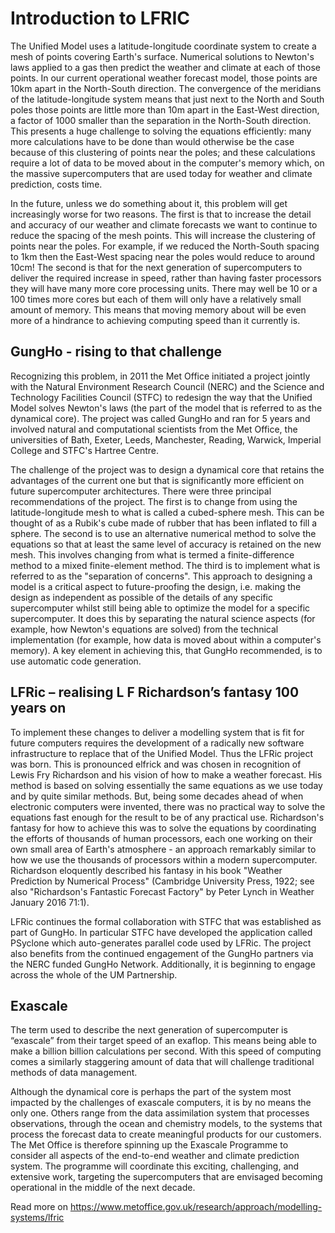 # Introduction to LFRIC

The Unified Model uses a latitude-longitude coordinate system to create a mesh of points covering Earth's surface. Numerical solutions to Newton's laws applied to a gas then predict the weather and climate at each of those points. In our current operational weather forecast model, those points are 10km apart in the North-South direction. The convergence of the meridians of the latitude-longitude system means that just next to the North and South poles those points are little more than 10m apart in the East-West direction, a factor of 1000 smaller than the separation in the North-South direction. This presents a huge challenge to solving the equations efficiently: many more calculations have to be done than would otherwise be the case because of this clustering of points near the poles; and these calculations require a lot of data to be moved about in the computer's memory which, on the massive supercomputers that are used today for weather and climate prediction, costs time.

In the future, unless we do something about it, this problem will get increasingly worse for two reasons. The first is that to increase the detail and accuracy of our weather and climate forecasts we want to continue to reduce the spacing of the mesh points. This will increase the clustering of points near the poles. For example, if we reduced the North-South spacing to 1km then the East-West spacing near the poles would reduce to around 10cm! The second is that for the next generation of supercomputers to deliver the required increase in speed, rather than having faster processors they will have many more core processing units. There may well be 10 or a 100 times more cores but each of them will only have a relatively small amount of memory. This means that moving memory about will be even more of a hindrance to achieving computing speed than it currently is.

## GungHo - rising to that challenge
Recognizing this problem, in 2011 the Met Office initiated a project jointly with the Natural Environment Research Council (NERC) and the Science and Technology Facilities Council (STFC) to redesign the way that the Unified Model solves Newton's laws (the part of the model that is referred to as the dynamical core). The project was called GungHo and ran for 5 years and involved natural and computational scientists from the Met Office, the universities of Bath, Exeter, Leeds, Manchester, Reading, Warwick, Imperial College and STFC's Hartree Centre.

The challenge of the project was to design a dynamical core that retains the advantages of the current one but that is significantly more efficient on future supercomputer architectures. There were three principal recommendations of the project. The first is to change from using the latitude-longitude mesh to what is called a cubed-sphere mesh. This can be thought of as a Rubik's cube made of rubber that has been inflated to fill a sphere. The second is to use an alternative numerical method to solve the equations so that at least the same level of accuracy is retained on the new mesh. This involves changing from what is termed a finite-difference method to a mixed finite-element method. The third is to implement what is referred to as the "separation of concerns". This approach to designing a model is a critical aspect to future-proofing the design, i.e. making the design as independent as possible of the details of any specific supercomputer whilst still being able to optimize the model for a specific supercomputer. It does this by separating the natural science aspects (for example, how Newton's equations are solved) from the technical implementation (for example, how data is moved about within a computer's memory). A key element in achieving this, that GungHo recommended, is to use automatic code generation.

## LFRic – realising L F Richardson’s fantasy 100 years on
To implement these changes to deliver a modelling system that is fit for future computers requires the development of a radically new software infrastructure to replace that of the Unified Model. Thus the LFRic project was born. This is pronounced elfrick and was chosen in recognition of Lewis Fry Richardson and his vision of how to make a weather forecast. His method is based on solving essentially the same equations as we use today and by quite similar methods. But, being some decades ahead of when electronic computers were invented, there was no practical way to solve the equations fast enough for the result to be of any practical use. Richardson's fantasy for how to achieve this was to solve the equations by coordinating the efforts of thousands of human processors, each one working on their own small area of Earth's atmosphere - an approach remarkably similar to how we use the thousands of processors within a modern supercomputer. Richardson eloquently described his fantasy in his book "Weather Prediction by Numerical Process" (Cambridge University Press, 1922; see also "Richardson's Fantastic Forecast Factory" by Peter Lynch in Weather January 2016 71:1).

LFRic continues the formal collaboration with STFC that was established as part of GungHo. In particular STFC have developed the application called PSyclone which auto-generates parallel code used by LFRic. The project also benefits from the continued engagement of the GungHo partners via the NERC funded GungHo Network. Additionally, it is beginning to engage across the whole of the UM Partnership.

## Exascale
The term used to describe the next generation of supercomputer is “exascale” from their target speed of an exaflop. This means being able to make a billion billion calculations per second. With this speed of computing comes a similarly staggering amount of data that will challenge traditional methods of data management.

Although the dynamical core is perhaps the part of the system most impacted by the challenges of exascale computers, it is by no means the only one. Others range from the data assimilation system that processes observations, through the ocean and chemistry models, to the systems that process the forecast data to create meaningful products for our customers. The Met Office is therefore spinning up the Exascale Programme to consider all aspects of the end-to-end weather and climate prediction system. The programme will coordinate this exciting, challenging, and extensive work, targeting the supercomputers that are envisaged becoming operational in the middle of the next decade.

Read more on https://www.metoffice.gov.uk/research/approach/modelling-systems/lfric
